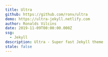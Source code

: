 ```yaml
---
title: Ultra
github: https://github.com/ronv/ultra
demo: https://ultra-jekyll.netlify.com
author: Ronalds Vilcins
date: 2019-11-09T00:00:00.000Z
ssg:
  - Jekyll
description: Ultra - Super fast Jekyll theme
stale: false
---
```


